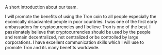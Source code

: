 A short introduction about our team.

I will promote the benefits of using the Tron coin to all people especially the ecomically disadvanted people in poor countries.
I was one of the first early ambassadors for cryptocurrencies and I believe Tron is one of the best. I passionately believe that cryptocurrencies should be used by the people and remain decentralized, not centralized or be controlled by large corporations. I have excellent communication skills which I will use to promote Tron and its many benefits worldwide.
